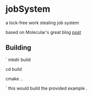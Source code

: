 # jobSystem

a lock-free work stealing job system 

based on Molecular's great blog [post](https://blog.molecular-matters.com/2015/08/24/job-system-2-0-lock-free-work-stealing-part-1-basics/)



Building 
-------------
`
mkdir build

cd build

cmake ..

 `
this would build the provided example .
